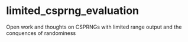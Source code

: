 # limited_csprng_evaluation
Open work and thoughts on CSPRNGs with limited range output and the conquences of randominess

